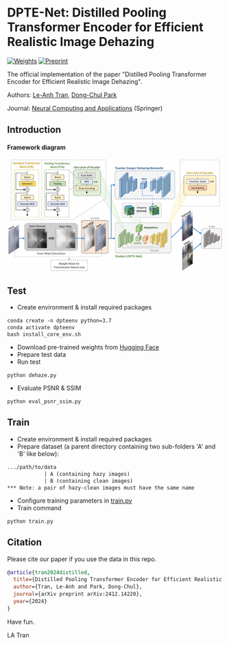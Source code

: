 # DPTE-Net: Distilled Pooling Transformer Encoder for Efficient Realistic Image Dehazing

[![Weights](https://img.shields.io/badge/Weights-Hugging_Face-gold)](https://huggingface.co/tranleanh/dpte-net)
[![Preprint](https://img.shields.io/badge/Preprint-arXiv-red)](https://arxiv.org/abs/2412.14220)

The official implementation of the paper "Distilled Pooling Transformer Encoder for Efficient Realistic Image Dehazing".

Authors: [Le-Anh Tran](https://scholar.google.com/citations?user=WzcUE5YAAAAJ&hl=en), [Dong-Chul Park](https://scholar.google.com/citations?user=VZUH4sUAAAAJ&hl=en)

Journal: [Neural Computing and Applications](https://link.springer.com/journal/521) (Springer)

## Introduction

#### Framework diagram

<p align="center">
<img src="docs/dptenet.png" width="1000">
</p>

## Test

- Create environment & install required packages
```
conda create -n dpteenv python=3.7
conda activate dpteenv
bash install_core_env.sh
```
- Download pre-trained weights from [Hugging Face](https://huggingface.co/tranleanh/dpte-net)
- Prepare test data
- Run test
```
python dehaze.py
```
- Evaluate PSNR & SSIM
```
python eval_psnr_ssim.py
```

## Train

- Create environment & install required packages
- Prepare dataset (a parent directory containing two sub-folders 'A' and 'B' like below):

```bashrc
.../path/to/data
            | A (containing hazy images)
            | B (containing clean images)
*** Note: a pair of hazy-clean images must have the same name
```
- Configure training parameters in [train.py](https://github.com/tranleanh/dpte-net/blob/main/train.py#L147)
- Train command
```
python train.py
```

## Citation

Please cite our paper if you use the data in this repo.
```bibtex
@article{tran2024distilled,
  title={Distilled Pooling Transformer Encoder for Efficient Realistic Image Dehazing},
  author={Tran, Le-Anh and Park, Dong-Chul},
  journal={arXiv preprint arXiv:2412.14220},
  year={2024}
}
```
Have fun.

LA Tran
